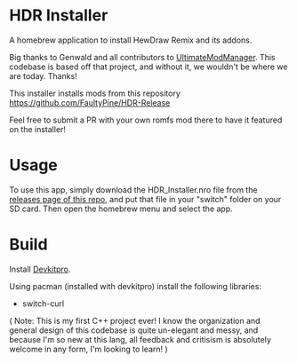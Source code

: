# HDR Installer
A homebrew application to install HewDraw Remix and its addons.
  
Big thanks to Genwald and all contributors to [UltimateModManager](https://github.com/ultimate-research/UltimateModManager). This codebase is based off that project, and without it, we wouldn't be where we are today. Thanks!
  
  
This installer installs mods from this repository
https://github.com/FaultyPine/HDR-Release
  
Feel free to submit a PR with your own romfs mod there to have it featured on the installer!
  
# Usage
To use this app, simply download the HDR_Installer.nro file from the [releases page of this repo](https://github.com/FaultyPine/HDR-Installer-Homebrew/releases), and put that file in your "switch" folder on your SD card. Then open the homebrew menu and select the app.
  
  
# Build
  
Install [Devkitpro](https://devkitpro.org/wiki/Getting_Started).
  
 Using pacman (installed with devkitpro) install the following libraries:
* switch-curl
  
  
  
  
( Note: This is my first C++ project ever! I know the organization and general design of this codebase is quite un-elegant and messy, 
and because I'm so new at this lang, all feedback and critisism is absolutely welcome in any form, I'm looking to learn! )
